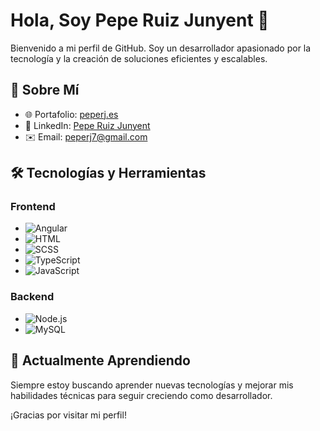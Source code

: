 # Hola, Soy Pepe Ruiz Junyent 👋

Bienvenido a mi perfil de GitHub. Soy un desarrollador apasionado por la tecnología y la creación de soluciones eficientes y escalables.

## 🚀 Sobre Mí

- 🌐 Portafolio: [peperj.es](https://peperj.es/)
- 💼 LinkedIn: [Pepe Ruiz Junyent](https://www.linkedin.com/in/pepe-ruiz-junyent-37bb88290/)
- ✉️ Email: [peperj7@gmail.com](mailto:peperj7@gmail.com)

## 🛠 Tecnologías y Herramientas

### Frontend
- ![Angular](https://img.shields.io/badge/-Angular-DD0031?style=flat&logo=angular&logoColor=white)
- ![HTML](https://img.shields.io/badge/-HTML5-E34F26?style=flat&logo=html5&logoColor=white)
- ![SCSS](https://img.shields.io/badge/-SCSS-CC6699?style=flat&logo=sass&logoColor=white)
- ![TypeScript](https://img.shields.io/badge/-TypeScript-007ACC?style=flat&logo=typescript&logoColor=white)
- ![JavaScript](https://img.shields.io/badge/-JavaScript-F7DF1E?style=flat&logo=javascript&logoColor=black)

### Backend
- ![Node.js](https://img.shields.io/badge/-Node.js-339933?style=flat&logo=node.js&logoColor=white)
- ![MySQL](https://img.shields.io/badge/-MySQL-4479A1?style=flat&logo=mysql&logoColor=white)

## 🌱 Actualmente Aprendiendo

Siempre estoy buscando aprender nuevas tecnologías y mejorar mis habilidades técnicas para seguir creciendo como desarrollador.

¡Gracias por visitar mi perfil!

